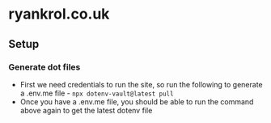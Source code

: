 # ryankrol.co.uk

## Setup

### Generate dot files

* First we need credentials to run the site, so run the following to generate a .env.me file - `npx dotenv-vault@latest pull`
* Once you have a .env.me file, you should be able to run the command above again to get the latest dotenv file
